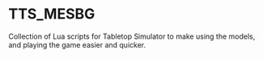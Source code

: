 # TTS_MESBG
Collection of Lua scripts for Tabletop Simulator to make using the models, and playing the game easier and quicker.
